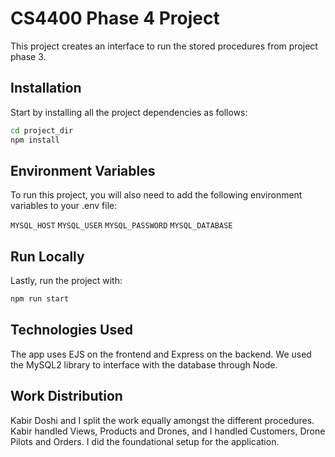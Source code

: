 
# CS4400 Phase 4 Project

This project creates an interface to run the stored procedures from project phase 3.



## Installation

Start by installing all the project dependencies as follows:

```bash
cd project_dir
npm install
```
    
## Environment Variables

To run this project, you will also need to add the following environment variables to your .env file:

`MYSQL_HOST`
`MYSQL_USER`
`MYSQL_PASSWORD`
`MYSQL_DATABASE`




## Run Locally

Lastly, run the project with:

```bash
npm run start
```
## Technologies Used
The app uses EJS on the frontend and Express on the backend. We used the MySQL2 library to interface with the database through Node. 

## Work Distribution
Kabir Doshi and I split the work equally amongst the different procedures. Kabir handled Views, Products and Drones, and I handled Customers, Drone Pilots and Orders. I did the foundational setup for the application.
